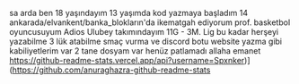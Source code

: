 sa arda ben 18 yaşındayım 13 yaşımda kod yazmaya başladım 14 
ankarada/elvankent/banka_blokların'da ikematgah ediyorum
prof. basketbol oyuncusuyum Adios Ulubey takımındayım  11G - 3M. Lig 
bu kadar herşeyi yazabilme 3 lük atabilme smaç vurma ve discord botu website yazma gibi kabiliyetlerim var
2 tane dosyam var henüz patlamadı
allaha emanet
https://github-readme-stats.vercel.app/api?username=Spxnker)](https://github.com/anuraghazra-github-readme-stats
